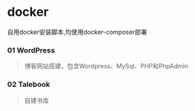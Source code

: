# docker
自用docker安装脚本,均使用docker-composer部署

### 01 WordPress 
> 博客网站搭建，包含Wordpress、MySql、PHP和PhpAdmin

### 02 Talebook
> 自建书库

